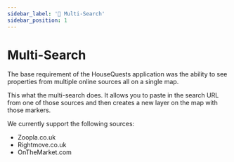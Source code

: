 ```yaml
---
sidebar_label: '🔎 Multi-Search'
sidebar_position: 1
---
```


# Multi-Search

The base requirement of the HouseQuests application was the ability to see properties from multiple online sources all on a single map. 

This what the multi-search does. It allows you to paste in the search URL from one of those sources and then creates a new layer on the map with those markers. 

We currently support the following sources:

- Zoopla.co.uk
- Rightmove.co.uk
- OnTheMarket.com
